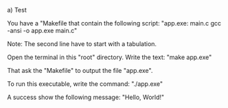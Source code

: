 
a) Test

You have a "Makefile that contain the following script:
	"app.exe: main.c
		gcc -ansi -o app.exe main.c"

Note:
	The second line have to start with a tabulation.

Open the terminal in this "root" directory.
Write the text:
	"make app.exe"

That ask the "Makefile" to output the file "app.exe".

To run this executable,
write the command:
	"./app.exe"

A success show the following message:
	"Hello, World!"



